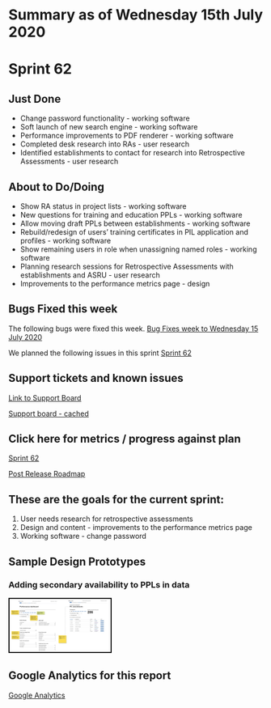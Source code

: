 # Summary as of Wednesday 15th July 2020 

# Sprint 62

## Just Done
* Change password functionality - working software
* Soft launch of new search engine - working software
* Performance improvements to PDF renderer - working software
* Completed desk research into RAs - user research
* Identified establishments to contact for research into Retrospective Assessments - user research

## About to Do/Doing
* Show RA status in project lists - working software
* New questions for training and education PPLs - working software
* Allow moving draft PPLs between establishments - working software
* Rebuild/redesign of users’ training certificates in PIL application and profiles - working software
* Show remaining users in role when unassigning named roles - working software
* Planning research sessions for Retrospective Assessments with establishments and ASRU - user research
* Improvements to the performance metrics page - design

## Bugs Fixed this week
The following bugs were fixed this week.
[Bug Fixes week to Wednesday 15 July 2020](graphs/bugs15072020.png)

We planned the following issues in this sprint 
[Sprint 62](graphs/sprint15072020.png)

## Support tickets and known issues
[Link to Support Board](https://collaboration.homeoffice.gov.uk/jira/secure/RapidBoard.jspa?rapidView=1717&selectedIssue=ASSB-253)

[Support board - cached](graphs/supportBoard15072020.png)

## Click here for metrics / progress against plan
[Sprint 62](graphs/progress15072020.png)

[Post Release Roadmap](graphs/roadmap15072020.png)

## These are the goals for the current sprint:

1. User needs research for retrospective assessments 
2. Design and content - improvements to the performance metrics page 
3. Working software - change password

## Sample Design Prototypes
###  Adding secondary availability to PPLs in data
<a href="graphs/proto1_15072020.png"><img src="graphs/proto1_15072020.png" alt="HTML5 Icon" width="200" style="border:2px solid black"></a>
<br>


## Google Analytics for this report
[Google Analytics](graphs/GA15072020.png)

